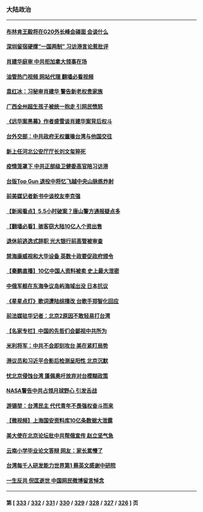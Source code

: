 ### 大陆政治
---
#### [布林肯王毅将在G20外长峰会碰面 会谈什么](../../pages/ncid277/n13774153.md?07060045) 
#### [深圳留宿硬撑“一国两制” 习访港言论惹批评](../../pages/ncid277/n13774168.md?07060045) 
#### [肖建华庭审 中共拒加拿大领事在场](../../pages/ncid277/n13774155.md?07060045) 
#### [油管热门视频 网站代理 翻墙必看视频](http://209.222.30.114:81/youtube.html?07060045)
#### [袁红冰：习秘审肖建华 警告新老权贵家族](../../pages/ncid277/n13774091.md?07060045) 
#### [广西全州超生孩子被统一抱走 引网民愤怒](../../pages/ncid277/n13773980.md?07060045) 
#### [《远华案黑幕》作者盛雪谈肖建华案背后权斗](../../pages/ncid277/n13773995.md?07060045) 
#### [台外交部：中共政府无权置喙台湾与他国交往](../../pages/ncid277/n13773963.md?07060045) 
#### [新上任河北公安厅厅长刘文玺猝死](../../pages/ncid277/n13773972.md?07060045) 
#### [疫情笼罩下 中共正部级卫健委高官陪习访港](../../pages/ncid277/n13773801.md?07060045) 
#### [台版Top Gun 退役中将忆飞越中央山脉练炸射](../../pages/ncid277/n13773720.md?07060045) 
#### [前美媒记者新书中谈校友李克强](../../pages/ncid277/n13773712.md?07060045) 
#### [【新闻看点】5.5小时破案？唐山警方通报疑点多](../../pages/ncid277/n13773559.md?07060045) 
#### [【翻墙必看】骇客窃大陆10亿人个资出售](../../pages/ncid277/n13773665.md?07060045) 
#### [退休前逃逸式辞职 光大银行前高管被审查](../../pages/ncid277/n13773639.md?07060045) 
#### [禁海康威视和大华设备 英数十政要促政府颁令](../../pages/ncid277/n13773576.md?07060045) 
#### [【秦鹏直播】10亿中国人资料被卖 史上最大泄密](../../pages/ncid277/n13773552.md?07060045) 
#### [中俄军舰在东海争议岛屿海域出没 日本抗议](../../pages/ncid277/n13773487.md?07060045) 
#### [《星星点灯》歌词遭陆综擅改 台歌手郑智化回应](../../pages/ncid277/n13773543.md?07060045) 
#### [前法媒驻华记者：北京2原因不敢轻易打台湾](../../pages/ncid277/n13773536.md?07060045) 
#### [【名家专栏】中国的先哲们会鄙视中共所为](../../pages/ncid277/n13772913.md?07060045) 
#### [米利将军：中共不会即刻攻台 美在紧盯局势](../../pages/ncid277/n13773470.md?07060045) 
#### [港议员和习近平合影后检测呈阳性 北京沉默](../../pages/ncid277/n13773479.md?07060045) 
#### [忧北京侵蚀台湾 蓬佩奥吁放弃对台模糊政策](../../pages/ncid277/n13773463.md?07060045) 
#### [NASA警告中共占领月球野心 引发舌战](../../pages/ncid277/n13773445.md?07060045) 
#### [游锡堃：台湾民主 代代青年不畏强权奋斗而来](../../pages/ncid277/n13773334.md?07060045) 
#### [【微视频】上海国安资料库10亿条数据大泄露](../../pages/ncid277/n13772852.md?07060045) 
#### [美大使在北京论坛批中共帮俄宣传 赵立坚气急](../../pages/ncid277/n13773309.md?07060045) 
#### [云南小学毕业论文答辩 网友：家长累懵了](../../pages/ncid277/n13773240.md?07060045) 
#### [台湾每千人研发能力世界第1 蔡英文感谢中研院](../../pages/ncid277/n13773261.md?07060045) 
#### [一生反共 倪匡逝世 中国网民微博留言悼念](../../pages/ncid277/n13773175.md?07060045) 

---
#### 第 [ [333](./333.md?07060045) / [332](./332.md?07060045) / [331](./331.md?07060045) / [330](./330.md?07060045) / [329](./329.md?07060045) / [328](./328.md?07060045) / [327](./327.md?07060045) / [326](./326.md?07060045) ] 页
